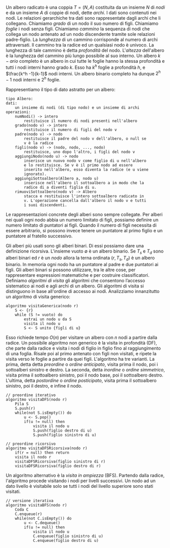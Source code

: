 Un albero radicato è una coppia $T = (N,A)$ costituita da un insieme $N$ di *nodi* e da un insieme $A$ di coppie di nodi, dette *archi*. I dati sono contenuti nei nodi. Le relazioni gerarchiche tra dati sono rappresentate dagli archi che li collegano. Chiamiamo *grado* di un nodo il suo numero di figli. Chiamiamo *foglie* i nodi senza figli. Chiamiamo *cammino* la sequenza di nodi che collega un nodo antenato ad un nodo discendente tramite sole relazioni padre-figlio. La *lunghezza* di un cammino corrisponde al numero di archi attraversati. Il cammino tra la radice ed un qualsiasi nodo è univoco. La lunghezza di tale cammino è detta *profondità* del nodo. L'*altezza* dell'albero è la lunghezza del cammino più lungo possibile al suo interno. Un albero $k-ario$ completo è un albero in cui tutte le foglie hanno la stessa profondità e tutti i nodi interni hanno grado $k$. Esso ha $k^h$ foglie a profondità $h$, e $\frac{k^h -1}{k-1}$ nodi interni. Un albero binario completo ha dunque $2^h-1$ nodi interni e $2^h$ foglie.

Rappresentiamo il tipo di dato astratto per un albero:
```
tipo Albero:
dati:
	un insieme di nodi (di tipo nodo) e un insieme di archi
operazioni:
	numNodi() -> intero
		restituisce il numero di nodi presenti nell'albero
	grado(nodo v) -> intero
		restituisce il numero di figli del nodo v
	padre(nodo v) -> nodo
		restituisce il padre del nodo v dell'albero, o null se 
		v è la radice
	figli(nodo v) -> (nodo, nodo, ..., nodo)
		restituisce, uno dopo l'altro, i figli del nodo v
	aggiungiNodo(nodo u) -> nodo
		inserisce un nuovo nodo v come figlio di u nell'albero 
		e lo restituisce. Se v è il primo nodo ad essere
		inserito nell'albero, esso diventa la radice (e u viene
		ignorato).
	aggiungiSottoalbero(Albero a, nodo u)
		inserisce nell'albero il sottoalbero a in modo che la 
		radice di a diventi figlia di u.
	rimuoviSottoalbero(nodo v) -> Albero
		stacca e restituisce l'intero sottoalbero radicato in 
		v. L'operazione cancella dall'albero il nodo v e tutti 
		i suoi discendenti.
```

Le rappresentazioni concrete degli alberi sono sempre collegate. Per alberi nei quali ogni nodo abbia un numero limitato di figli, possiamo definire un numero limitato di puntatori ai figli. Quando il numero di figli necessita di essere arbitrario, si possono invece tenere un puntatore al primo figlio e un puntatore al fratello successivo.

Gli alberi più usati sono gli alberi binari. Di essi possiamo dare una definizione ricorsiva. L'insieme vuoto $\emptyset$ è un albero binario. Se $T_s$ e $T_d$ sono alberi binari ed $r$ è un *nodo* allora la terna ordinata $(r, T_s, T_d)$ è un albero binario. In memoria ogni nodo ha un puntatore al padre e due puntatori ai figli. Gli alberi binari si possono utilizzare, tra le altre cose, per rappresentare espressioni matematiche e per costruire classificatori. Definiamo *algoritmi di visita* gli algoritmi che consentono l’accesso sistematico ai nodi e agli archi di un albero. Gli algoritmi di visita si distinguono in base all'ordine di accesso ai nodi. Analizziamo innanzitutto un algoritmo di visita generico:
```
algoritmo visitaGenerica(nodo r)
	S <- {r}
	while (S != vuoto) do
		estrai un nodo u da S
		visita il nodo u
		S <- S unito {figli di u}
```
Esso richiede tempo $O(n)$ per visitare un albero con $n$ nodi a partire dalla radice. Un possibile algoritmo non generico è la visita in profondità (DF), che parte dalla radice e visita i nodi di figlio in figlio fino al raggiungimento di una foglia. Risale poi al primo antenato con figli non visitati, e ripete la visita verso le foglie a partire da quei figli. L'algoritmo ha tre varianti. La prima, detta detta *preordine* o *ordine anticipato*, visita prima il nodo, poi i sottoalberi sinistro e destro.  La seconda, detta *inordine* o *ordine simmetrico*, visita prima il sottoalbero sinistro, poi il nodo base, poi il sottoalbero destro. L'ultima, detta *postordine* o *ordine posticipato*, visita prima il sottoalbero sinistro, poi il destro, e infine il nodo. 
```
// preordine iterativo
algoritmo visitaDFS(nodo r)
	Pila S
	S.push(r)
	while(not S.isEmpty()) do
		u <- S.pop()
		if(u != null) then
			visita il nodo u
			S.push(figlio destro di u)
			S.push(figlio sinistro di u)

// preordine ricorsivo
algoritmo visitaDFSRicorsiva(nodo r)
	if(r = null) then return
	visita il nodo r
	visitaDFSRicorsiva(figlio sinistro di r)
	visitaDFSRicorsiva(figlio destro di r)
```

Un algoritmo alternativo è la *visita in ampiezza* (BFS). Partendo dalla radice, l'algoritmo procede visitando i nodi per livelli successivi. Un nodo ad un dato livello è visitabile solo se tutti i nodi del livello superiore sono stati visitati.

```
// versione iterativa
algoritmo visitaBFS(nodo r)
	Coda C
	C.enqueue(r)
	while(not C.isEmpty()) do
		u <- C.dequeue()
		if(u != null) then
			visita il nodo u
			C.enqueue(figlio sinistro di u)
			C.enqueue(figlio destro di u)
```
